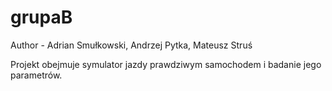 # grupaB
Author - Adrian Smułkowski, Andrzej Pytka, Mateusz Struś

Projekt obejmuje symulator jazdy prawdziwym samochodem i badanie jego parametrów.
